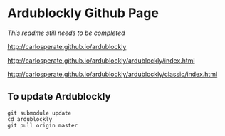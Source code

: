 # Ardublockly Github Page
_This readme still needs to be completed_

http://carlosperate.github.io/ardublockly

http://carlosperate.github.io/ardublockly/ardublockly/index.html

http://carlosperate.github.io/ardublockly/ardublockly/classic/index.html

## To update Ardublockly
```
git submodule update
cd ardublockly
git pull origin master
```

